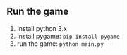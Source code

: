## Run the game

1. Install python 3.x
2. Install pygame: `pip install pygame`
3. run the game: `python main.py`
